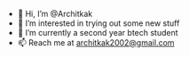 - 👋 Hi, I’m @Architkak
- 👀 I’m interested in trying out some new stuff
- 🌱 I’m currently a second year btech student
- 📫 Reach me at architkak2002@gmail.com 

<!---
Architkak/Architkak is a ✨ special ✨ repository because its `README.md` (this file) appears on your GitHub profile.
You can click the Preview link to take a look at your changes.
--->
